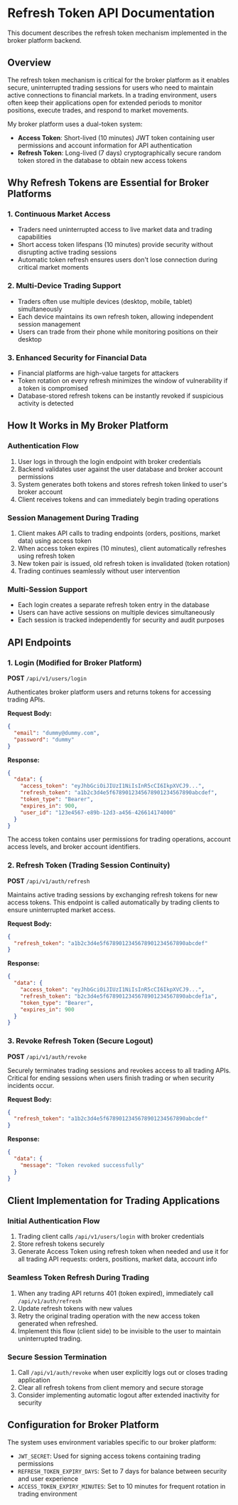 # Refresh Token API Documentation

This document describes the refresh token mechanism implemented in the broker platform backend.

## Overview

The refresh token mechanism is critical for the broker platform as it enables secure, uninterrupted trading sessions for users who need to maintain active connections to financial markets. In a trading environment, users often keep their applications open for extended periods to monitor positions, execute trades, and respond to market movements.

My broker platform uses a dual-token system:

- **Access Token**: Short-lived (10 minutes) JWT token containing user permissions and account information for API authentication
- **Refresh Token**: Long-lived (7 days) cryptographically secure random token stored in the database to obtain new access tokens

## Why Refresh Tokens are Essential for Broker Platforms

### 1. **Continuous Market Access**
- Traders need uninterrupted access to live market data and trading capabilities
- Short access token lifespans (10 minutes) provide security without disrupting active trading sessions
- Automatic token refresh ensures users don't lose connection during critical market moments

### 2. **Multi-Device Trading Support**
- Traders often use multiple devices (desktop, mobile, tablet) simultaneously
- Each device maintains its own refresh token, allowing independent session management
- Users can trade from their phone while monitoring positions on their desktop

### 3. **Enhanced Security for Financial Data**
- Financial platforms are high-value targets for attackers
- Token rotation on every refresh minimizes the window of vulnerability if a token is compromised
- Database-stored refresh tokens can be instantly revoked if suspicious activity is detected

## How It Works in My Broker Platform

### Authentication Flow
1. User logs in through the login endpoint with broker credentials
2. Backend validates user against the user database and broker account permissions
3. System generates both tokens and stores refresh token linked to user's broker account
4. Client receives tokens and can immediately begin trading operations

### Session Management During Trading
1. Client makes API calls to trading endpoints (orders, positions, market data) using access token
2. When access token expires (10 minutes), client automatically refreshes using refresh token
3. New token pair is issued, old refresh token is invalidated (token rotation)
4. Trading continues seamlessly without user intervention

### Multi-Session Support
- Each login creates a separate refresh token entry in the database
- Users can have active sessions on multiple devices simultaneously
- Each session is tracked independently for security and audit purposes

## API Endpoints

### 1. Login (Modified for Broker Platform)
**POST** `/api/v1/users/login`

Authenticates broker platform users and returns tokens for accessing trading APIs.

**Request Body:**
```json
{
  "email": "dummy@dummy.com",
  "password": "dummy"
}
```

**Response:**
```json
{
  "data": {
    "access_token": "eyJhbGciOiJIUzI1NiIsInR5cCI6IkpXVCJ9...",
    "refresh_token": "a1b2c3d4e5f6789012345678901234567890abcdef",
    "token_type": "Bearer",
    "expires_in": 900,
    "user_id": "123e4567-e89b-12d3-a456-426614174000"
  }
}
```

The access token contains user permissions for trading operations, account access levels, and broker account identifiers.

### 2. Refresh Token (Trading Session Continuity)
**POST** `/api/v1/auth/refresh`

Maintains active trading sessions by exchanging refresh tokens for new access tokens. This endpoint is called automatically by trading clients to ensure uninterrupted market access.

**Request Body:**
```json
{
  "refresh_token": "a1b2c3d4e5f6789012345678901234567890abcdef"
}
```

**Response:**
```json
{
  "data": {
    "access_token": "eyJhbGciOiJIUzI1NiIsInR5cCI6IkpXVCJ9...",
    "refresh_token": "b2c3d4e5f6789012345678901234567890abcdef1a",
    "token_type": "Bearer",
    "expires_in": 900
  }
}
```

### 3. Revoke Refresh Token (Secure Logout)
**POST** `/api/v1/auth/revoke`

Securely terminates trading sessions and revokes access to all trading APIs. Critical for ending sessions when users finish trading or when security incidents occur.

**Request Body:**
```json
{
  "refresh_token": "a1b2c3d4e5f6789012345678901234567890abcdef"
}
```

**Response:**
```json
{
  "data": {
    "message": "Token revoked successfully"
  }
}
```

## Client Implementation for Trading Applications

### Initial Authentication Flow
1. Trading client calls `/api/v1/users/login` with broker credentials
2. Store refresh tokens securely 
3. Generate Access Token using refresh token when needed and use it for all trading API requests: orders, positions, market data, account info

### Seamless Token Refresh During Trading
1. When any trading API returns 401 (token expired), immediately call `/api/v1/auth/refresh`
2. Update refresh tokens with new values
3. Retry the original trading operation with the new access token generated when refreshed.
4. Implement this flow (client side) to be invisible to the user to maintain uninterrupted trading.

### Secure Session Termination
1. Call `/api/v1/auth/revoke` when user explicitly logs out or closes trading application
2. Clear all refresh tokens from client memory and secure storage
3. Consider implementing automatic logout after extended inactivity for security


## Configuration for Broker Platform

The system uses environment variables specific to our broker platform:

- `JWT_SECRET`: Used for signing access tokens containing trading permissions
- `REFRESH_TOKEN_EXPIRY_DAYS`: Set to 7 days for balance between security and user experience
- `ACCESS_TOKEN_EXPIRY_MINUTES`: Set to 10 minutes for frequent rotation in trading environment
